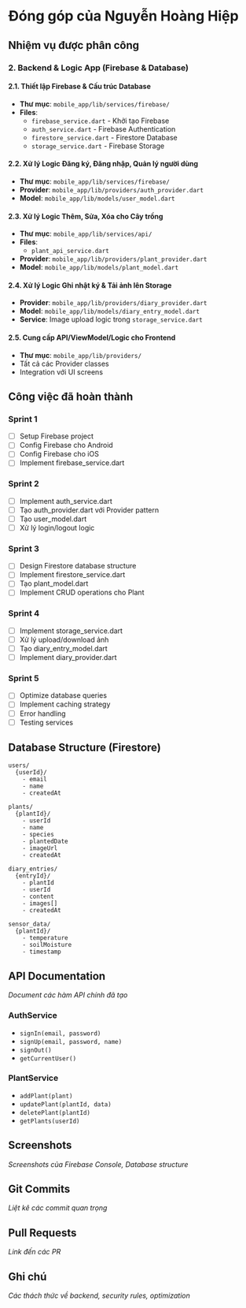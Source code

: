 # Đóng góp của Nguyễn Hoàng Hiệp

## Nhiệm vụ được phân công

### 2. Backend & Logic App (Firebase & Database)

#### 2.1. Thiết lập Firebase & Cấu trúc Database
- **Thư mục**: `mobile_app/lib/services/firebase/`
- **Files**:
  - `firebase_service.dart` - Khởi tạo Firebase
  - `auth_service.dart` - Firebase Authentication
  - `firestore_service.dart` - Firestore Database
  - `storage_service.dart` - Firebase Storage

#### 2.2. Xử lý Logic Đăng ký, Đăng nhập, Quản lý người dùng
- **Thư mục**: `mobile_app/lib/services/firebase/`
- **Provider**: `mobile_app/lib/providers/auth_provider.dart`
- **Model**: `mobile_app/lib/models/user_model.dart`

#### 2.3. Xử lý Logic Thêm, Sửa, Xóa cho Cây trồng
- **Thư mục**: `mobile_app/lib/services/api/`
- **Files**:
  - `plant_api_service.dart`
- **Provider**: `mobile_app/lib/providers/plant_provider.dart`
- **Model**: `mobile_app/lib/models/plant_model.dart`

#### 2.4. Xử lý Logic Ghi nhật ký & Tải ảnh lên Storage
- **Provider**: `mobile_app/lib/providers/diary_provider.dart`
- **Model**: `mobile_app/lib/models/diary_entry_model.dart`
- **Service**: Image upload logic trong `storage_service.dart`

#### 2.5. Cung cấp API/ViewModel/Logic cho Frontend
- **Thư mục**: `mobile_app/lib/providers/`
- Tất cả các Provider classes
- Integration với UI screens

## Công việc đã hoàn thành

### Sprint 1
- [ ] Setup Firebase project
- [ ] Config Firebase cho Android
- [ ] Config Firebase cho iOS
- [ ] Implement firebase_service.dart

### Sprint 2
- [ ] Implement auth_service.dart
- [ ] Tạo auth_provider.dart với Provider pattern
- [ ] Tạo user_model.dart
- [ ] Xử lý login/logout logic

### Sprint 3
- [ ] Design Firestore database structure
- [ ] Implement firestore_service.dart
- [ ] Tạo plant_model.dart
- [ ] Implement CRUD operations cho Plant

### Sprint 4
- [ ] Implement storage_service.dart
- [ ] Xử lý upload/download ảnh
- [ ] Tạo diary_entry_model.dart
- [ ] Implement diary_provider.dart

### Sprint 5
- [ ] Optimize database queries
- [ ] Implement caching strategy
- [ ] Error handling
- [ ] Testing services

## Database Structure (Firestore)

```
users/
  {userId}/
    - email
    - name
    - createdAt
    
plants/
  {plantId}/
    - userId
    - name
    - species
    - plantedDate
    - imageUrl
    - createdAt
    
diary_entries/
  {entryId}/
    - plantId
    - userId
    - content
    - images[]
    - createdAt
    
sensor_data/
  {plantId}/
    - temperature
    - soilMoisture
    - timestamp
```

## API Documentation

_Document các hàm API chính đã tạo_

### AuthService
- `signIn(email, password)`
- `signUp(email, password, name)`
- `signOut()`
- `getCurrentUser()`

### PlantService
- `addPlant(plant)`
- `updatePlant(plantId, data)`
- `deletePlant(plantId)`
- `getPlants(userId)`

## Screenshots

_Screenshots của Firebase Console, Database structure_

## Git Commits

_Liệt kê các commit quan trọng_

## Pull Requests

_Link đến các PR_

## Ghi chú

_Các thách thức về backend, security rules, optimization_









